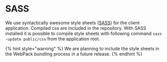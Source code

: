 # SASS

We use syntactically awesome style sheets \([SASS](https://sass-lang.com)\) for the client application. Compiled css are included in the repository. With SASS installed it is possible to compile style sheets with following command `sass -update public/css` from the application root.

{% hint style="warning" %}
We are planning to include the style sheets in the WebPack bundling process in a future release.
{% endhint %}

